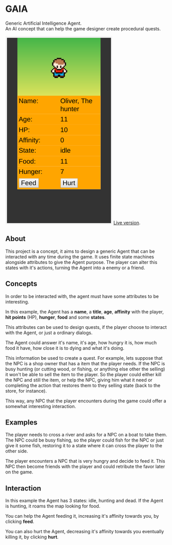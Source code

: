 # GAIA

Generic Artificial Intelligence Agent.  
An AI concept that can help the game designer create procedural quests.

![screenshot](screenshot.png)
[Live version](https://victorribeiro.com/gaia).

## About

This project is a concept, it aims to design a generic Agent that can be interacted with any time during the game. It uses finite state machines alongside attributes to give the Agent purpose. The player can alter this states with it's actions, turning the Agent into a enemy or a friend.

## Concepts

In order to be interacted with, the agent must have some attributes to be interesting.

In this example, the Agent has a **name**, a **title**, **age**, **affinity** with the player, **hit points** (HP), **hunger**, **food** and some **states**.

This attributes can be used to design quests, if the player choose to interact with the Agent, or just a ordinary dialogs.

The Agent could answer it's name, it's age, how hungry it is, how much food it have, how close it is to dying and what it's doing. 

This information be used to create a quest. For example, lets suppose that the NPC is a shop owner that has a item that the player needs. 
If the NPC is busy hunting (or cutting wood, or fishing, or anything else other the selling) it won't be able to sell the item to the player. So the player could either kill the NPC and still the item, or help the NPC, giving him what it need or completing the action that restores them to they selling state (back to the store, for instance).

This way, any NPC that the player encounters during the game could offer a somewhat interesting interaction. 

## Examples

The player needs to cross a river and asks for a NPC on a boat to take them. The NPC could be busy fishing, so the player could fish for the NPC or just give it some fish, restoring it to a state where it can cross the player to the other side.

The player encounters a NPC that is very hungry and decide to feed it. This NPC then become friends with the player and could  retribute the favor later on the game.

## Interaction

In this example the Agent has 3 states: idle, hunting and dead. If the Agent is hunting, it roams the map looking for food.

You can help the Agent feeding it, increasing it's affinity towards you, by clicking **feed**.

You can also hurt the Agent, decreasing it's affinity towards you eventually killing it, by clicking **hurt**.
